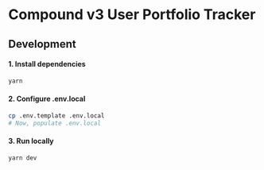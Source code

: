 # Compound v3 User Portfolio Tracker

## Development

#### 1. Install dependencies

```bash
yarn
```

#### 2. Configure .env.local

```bash
cp .env.template .env.local
# Now, populate .env.local
```

#### 3. Run locally

```bash
yarn dev
```
